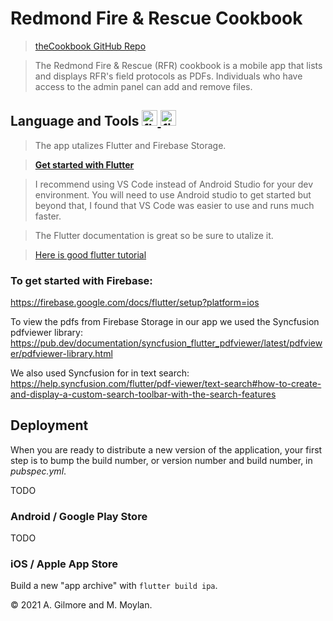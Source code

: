 # Redmond Fire & Rescue Cookbook

> <a href=https://github.com/osu-cascades/rfr-cookbook.git>theCookbook GitHub Repo</a>

> The Redmond Fire & Rescue (RFR) cookbook is a mobile app that lists and displays RFR's field protocols as PDFs. Individuals who have access to the admin panel can add and remove files. 

## Language and Tools  <a href="https://flutter.dev" target="_blank" rel="noreferrer"> <img src="https://www.vectorlogo.zone/logos/flutterio/flutterio-icon.svg" alt="flutter" width="25" height="25"/> </a> <a href="https://firebase.google.com/" target="_blank" rel="noreferrer"> <img src="https://www.vectorlogo.zone/logos/firebase/firebase-icon.svg" alt="firebase" width="25" height="25"/> </a>

> The app utalizes Flutter and Firebase Storage. 

> <a href=https://docs.flutter.dev/get-started/install> **Get started with Flutter** </a>

>I recommend using VS Code instead of Android Studio for your dev environment. You will need to use Android studio to get started but beyond that, I found that VS Code was easier to use and runs much faster.

>The Flutter documentation is great so be sure to utalize it. 

> <a href=https://fluttercrashcourse.com>Here is good flutter tutorial</a>

### To get started with Firebase:
https://firebase.google.com/docs/flutter/setup?platform=ios

To view the pdfs from Firebase Storage in our app we used the Syncfusion pdfviewer library:
https://pub.dev/documentation/syncfusion_flutter_pdfviewer/latest/pdfviewer/pdfviewer-library.html

We also used Syncfusion for in text search:
https://help.syncfusion.com/flutter/pdf-viewer/text-search#how-to-create-and-display-a-custom-search-toolbar-with-the-search-features

## Deployment

When you are ready to distribute a new version of the application, your first step
is to bump the build number, or version number and build number, in _pubspec.yml_.

TODO

### Android / Google Play Store

TODO

### iOS / Apple App Store

Build a new "app archive" with `flutter build ipa`. 


&copy; 2021 A. Gilmore and M. Moylan.
